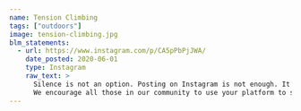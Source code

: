 ```yaml
---
name: Tension Climbing
tags: ["outdoors"]
image: tension-climbing.jpg
blm_statements:
  - url: https://www.instagram.com/p/CA5pPbPjJWA/
    date_posted: 2020-06-01
    type: Instagram
    raw_text: >
      Silence is not an option. Posting on Instagram is not enough. It’s important to understand that this is coming 400yrs too late. Our country is and has been denying basic human rights to Black, Indigenous, and People of Color (BIPOC), and we must stand in solidarity against White Supremacy, Systemic Racism, and Police Brutality. We’re committed to protesting, voting, donating, listening to and elevating BIPOC voices, and creating short-term and long-term goals within our company to make sure we’re doing what we can to support the changes needed in our country and our industry. Please reach out to us directly if you see areas where we can improve.
      We encourage all those in our community to use your platform to show support, but make sure you’re continuing the conversation in real life and turning that into real action. People's lives are not a trend.
---
```

